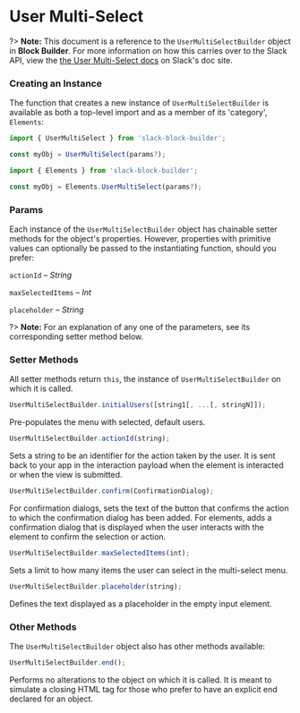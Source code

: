 # User Multi-Select

?> **Note:** This document is a reference to the `UserMultiSelectBuilder` object in **Block Builder**. For more information on how this carries over to the Slack API, view the [the User Multi-Select docs](https:&#x2F;&#x2F;api.slack.com&#x2F;reference&#x2F;block-kit&#x2F;block-elements#users_multi_select) on Slack's doc site.

### Creating an Instance 

The function that creates a new instance of `UserMultiSelectBuilder` is available as both a top-level import and as a member of its 'category', `Elements`:

```javascript
import { UserMultiSelect } from 'slack-block-builder';

const myObj = UserMultiSelect(params?);

```

```javascript
import { Elements } from 'slack-block-builder';

const myObj = Elements.UserMultiSelect(params?);
```

### Params

Each instance of the `UserMultiSelectBuilder` object has chainable setter methods for the object's properties. However, properties with primitive values can optionally be passed to the instantiating function, should you prefer:

`actionId` – *String*

`maxSelectedItems` – *Int*

`placeholder` – *String*


?> **Note:** For an explanation of any one of the parameters, see its corresponding setter method below.

### Setter Methods

All setter methods return `this`, the instance of `UserMultiSelectBuilder` on which it is called.

```javascript
UserMultiSelectBuilder.initialUsers([string1[, ...[, stringN]]);
```

Pre-populates the menu with selected, default users. 
```javascript
UserMultiSelectBuilder.actionId(string);
```

Sets a string to be an identifier for the action taken by the user. It is sent back to your app in the interaction payload when the element is interacted or when the view is submitted. 
```javascript
UserMultiSelectBuilder.confirm(ConfirmationDialog);
```

For confirmation dialogs, sets the text of the button that confirms the action to which the confirmation dialog has been added. For elements, adds a confirmation dialog that is displayed when the user interacts with the element to confirm the selection or action. 
```javascript
UserMultiSelectBuilder.maxSelectedItems(int);
```

Sets a limit to how many items the user can select in the multi-select menu. 
```javascript
UserMultiSelectBuilder.placeholder(string);
```

Defines the text displayed as a placeholder in the empty input element. 

### Other Methods

The `UserMultiSelectBuilder` object also has other methods available:

```javascript
UserMultiSelectBuilder.end();
```

Performs no alterations to the object on which it is called. It is meant to simulate a closing HTML tag for those who prefer to have an explicit end declared for an object. 
